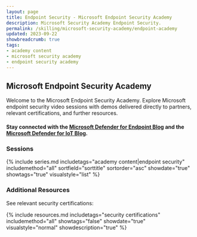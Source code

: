 ```yaml
---
layout: page
title: Endpoint Security - Microsoft Endpoint Security Academy
description: Microsoft Security Academy Endpoint Security.
permalink: /skilling/microsoft-security-academy/endpoint-academy
updated: 2023-09-22
showbreadcrumb: true
tags: 
- academy content
- microsoft security academy
- endpoint security academy
---
```


## Microsoft Endpoint Security Academy
Welcome to the Microsoft Endpoint Security Academy. Explore Microsoft endpoint security video sessions with demos delivered directly to partners, relevant certifications, and further resources.

#### Stay connected with the [Microsoft Defender for Endpoint Blog](https://techcommunity.microsoft.com/t5/microsoft-defender-for-endpoint/bg-p/MicrosoftDefenderATPBlog) and the [Microsoft Defender for IoT Blog](https://techcommunity.microsoft.com/t5/microsoft-defender-for-iot-blog/bg-p/MicrosoftDefenderIoTBlog).

### Sessions
{% include series.md 
    includetags="academy content|endpoint security" includemethod="all" 
    sortfield="sorttitle" sortorder="asc" showdate="true" showtags="true" 
    visualstyle="list"
%}

### Additional Resources
See relevant security certifications:

{% include resources.md
    includetags="security certifications"
    includemethod="all" 
    showtags="false" 
    showdate="true" 
    visualstyle="normal" 
    showdescription="true"
%}